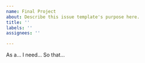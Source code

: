 ```yaml
---
name: Final Project
about: Describe this issue template's purpose here.
title: ''
labels: ''
assignees: ''

---
```


As a... I need... So that...
